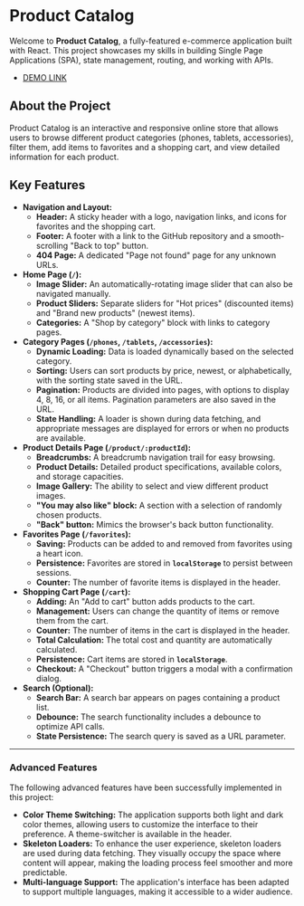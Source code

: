 # Product Catalog

Welcome to **Product Catalog**, a fully-featured e-commerce application built with React. This project showcases my skills in building Single Page Applications (SPA), state management, routing, and working with APIs.

- [DEMO LINK](https://DyvakOlexandr.github.io/react_phone-catalog-Final-Review/)

## About the Project

Product Catalog is an interactive and responsive online store that allows users to browse different product categories (phones, tablets, accessories), filter them, add items to favorites and a shopping cart, and view detailed information for each product.

## Key Features

  * **Navigation and Layout:**
      * **Header:** A sticky header with a logo, navigation links, and icons for favorites and the shopping cart.
      * **Footer:** A footer with a link to the GitHub repository and a smooth-scrolling "Back to top" button.
      * **404 Page:** A dedicated "Page not found" page for any unknown URLs.
  * **Home Page (`/`):**
      * **Image Slider:** An automatically-rotating image slider that can also be navigated manually.
      * **Product Sliders:** Separate sliders for "Hot prices" (discounted items) and "Brand new products" (newest items).
      * **Categories:** A "Shop by category" block with links to category pages.
  * **Category Pages (`/phones`, `/tablets`, `/accessories`):**
      * **Dynamic Loading:** Data is loaded dynamically based on the selected category.
      * **Sorting:** Users can sort products by price, newest, or alphabetically, with the sorting state saved in the URL.
      * **Pagination:** Products are divided into pages, with options to display 4, 8, 16, or all items. Pagination parameters are also saved in the URL.
      * **State Handling:** A loader is shown during data fetching, and appropriate messages are displayed for errors or when no products are available.
  * **Product Details Page (`/product/:productId`):**
      * **Breadcrumbs:** A breadcrumb navigation trail for easy browsing.
      * **Product Details:** Detailed product specifications, available colors, and storage capacities.
      * **Image Gallery:** The ability to select and view different product images.
      * **"You may also like" block:** A section with a selection of randomly chosen products.
      * **"Back" button:** Mimics the browser's back button functionality.
  * **Favorites Page (`/favorites`):**
      * **Saving:** Products can be added to and removed from favorites using a heart icon.
      * **Persistence:** Favorites are stored in **`localStorage`** to persist between sessions.
      * **Counter:** The number of favorite items is displayed in the header.
  * **Shopping Cart Page (`/cart`):**
      * **Adding:** An "Add to cart" button adds products to the cart.
      * **Management:** Users can change the quantity of items or remove them from the cart.
      * **Counter:** The number of items in the cart is displayed in the header.
      * **Total Calculation:** The total cost and quantity are automatically calculated.
      * **Persistence:** Cart items are stored in **`localStorage`**.
      * **Checkout:** A "Checkout" button triggers a modal with a confirmation dialog.
  * **Search (Optional):**
      * **Search Bar:** A search bar appears on pages containing a product list.
      * **Debounce:** The search functionality includes a debounce to optimize API calls.
      * **State Persistence:** The search query is saved as a URL parameter.

-----

### **Advanced Features**

The following advanced features have been successfully implemented in this project:

  * **Color Theme Switching:** The application supports both light and dark color themes, allowing users to customize the interface to their preference. A theme-switcher is available in the header.
  * **Skeleton Loaders:** To enhance the user experience, skeleton loaders are used during data fetching. They visually occupy the space where content will appear, making the loading process feel smoother and more predictable.
  * **Multi-language Support:** The application's interface has been adapted to support multiple languages, making it accessible to a wider audience.

